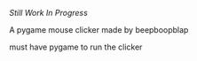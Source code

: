*Still Work In Progress*

A pygame mouse clicker made by beepboopblap

must have pygame to run the clicker

